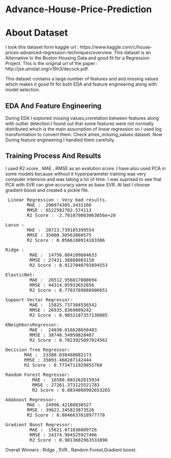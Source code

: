 # Advance-House-Price-Prediction
<h1>About Dataset </h2>
<p>I took this dataset form kaggle url : https://www.kaggle.com/c/house-prices-advanced-regression-techniques/overview. This dataset is an Alternative to the Boston Housing Data and good fit for a Regression Project. This is the original url of the paper : http://jse.amstat.org/v19n3/decock.pdf.</p>
<p>This dataset contains a large number of features and and missing values which makes it good fit for both EDA and feature engineering along with model selection.</p>
  
  ## EDA And Feature Engineering
  <p>During EDA I explored missing values,crorelation between features along with outlier detection.I found out that some features were not normally distributed which is the main assumption of linear regression so I used log transformation to convert them. Check ames_missing_values dataset. Now During feature engineering I handled them carefully.</p>
  
  ## Training Process And Results 
  <p> I used R2 score , MAE , RMSE as an evalution score. I have also used PCA in some models because without it hyperparameter training was very computer intensive and was taking a lot of time. I was suprised to see that PCA with SVR can give accuracy same as base SVR. At last I choose gradient boost and created a pickle file.</p>
  <pre> Linear Regression : Very bad results.
        MAE :  290974305.3431166
        RMSE : 6522582702.574113
        R2 Score : -2.701079083063056e+20</pre>
        
  <pre>Lasso : 
        MAE :  20723.739185399554
        RMSE : 35000.30563860575
        R2 Score : 0.8566180914183306 </pre>
    
  <pre>Ridge : 
         MAE :  14756.804109604633
         RMSE : 27431.38808003158
         R2 Score : 0.9127040793894553</pre>
         
   <pre>ElasticNet:
         MAE :  26512.956017808694
         RMSE : 44314.05933652656
         R2 Score : 0.7703789088906651</pre>
         
   <pre>Support Vector Regressor:
         MAE :  15825.737304556542
         RMSE : 26935.8369809242
         R2 Score : 0.9052187357130085</pre>
   
   <pre>KNeighborsRegressor:
         MAE :  24030.016628658483
         RMSE : 38748.54958828487
         R2 Score : 0.7823925097024562</pre>
   
   <pre>Decision Tree Regressor:
       MAE :  23388.038488082173
       RMSE : 35893.466287142444
       R2 Score : 0.7734711929855768</pre>
       
   <pre>Random Forest Regressor:
          MAE :  16580.803262815934
          RMSE : 27261.373125521783
          R2 Score : 0.8834068902653265 </pre>
          
   <pre>Adaboost Regressor:
        MAE :  24996.42160830527
        RMSE : 39622.345823873526
        R2 Score : 0.8046637618977778 </pre>
        
   <pre>Gradient Boost Regressor:
         MAE :  15621.071836809726
         RMSE : 24374.994525927406
         R2 Score : 0.9013682963533898</pre>
         
  <p>Overall Winners : Ridge , SVR , Random Forest,Gradient boost.</p>
